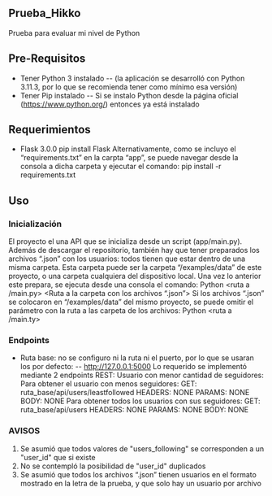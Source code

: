 ## Prueba_Hikko
Prueba para evaluar mi nivel de Python

## Pre-Requisitos
- Tener Python 3 instalado 
-- (la aplicación se desarrolló con Python 3.11.3, por lo que se recomienda tener como mínimo esa versión)
- Tener Pip instalado 
-- Si se instalo Python desde la página oficial (https://www.python.org/) entonces ya está instalado

## Requerimientos
- Flask 3.0.0
pip install Flask
Alternativamente, como se incluyo el “requirements.txt” en la carpta “app”, se puede navegar desde la consola a dicha carpeta y ejecutar el comando:
pip install -r requirements.txt

## Uso
### Inicialización 
El proyecto el una API que se inicializa desde un script (app/main.py). 
Además de descargar el repositorio, también hay que tener preparados los archivos “.json” con los usuarios: todos tienen que estar dentro de una misma carpeta. Esta carpeta puede ser la carpeta “/examples/data” de este proyecto, o una carpeta cualquiera del dispositivo local.
Una vez lo anterior este prepara, se ejecuta desde una consola el comando:
Python <ruta a /main.py> <Ruta a la carpeta con los archivos “.json”>
Si los archivos “.json” se colocaron en “/examples/data” del mismo proyecto, se puede omitir el parámetro con la ruta a las carpeta de los archivos:
Python <ruta a /main.ty>

### Endpoints
- Ruta base: no se configuro ni la ruta ni el puerto, por lo que se usaran los por defecto:
-- http://127.0.0.1:5000
Lo requerido se implementó mediante 2 endpoints REST:
Usuario con menor cantidad de seguidores:
Para obtener el usuario con menos seguidores:
GET: ruta_base/api/users/leastfollowed
HEADERS: NONE
PARAMS: NONE
BODY: NONE
Para obtener todos los usuarios con sus seguidores:
GET: ruta_base/api/users
HEADERS: NONE
PARAMS: NONE
BODY: NONE

### AVISOS
1. Se asumió que todos valores de "users_following" se corresponden a un "user_id" que si existe
2. No se contempló la posibilidad de "user_id" duplicados
3. Se asumió que todos los archivos “.json” tienen usuarios en el formato mostrado en la letra de la prueba, y que solo hay un usuario por archivo
